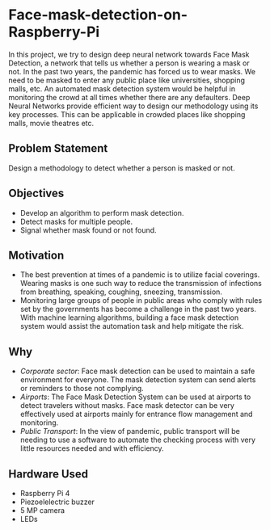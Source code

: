# Face-mask-detection-on-Raspberry-Pi

In this project, we try to design deep neural network towards Face Mask Detection, a network that tells us whether a person is wearing a mask or not. In the past two years, the pandemic has forced us to wear masks. We need to be masked to enter any public place like universities, shopping malls, etc. An automated mask detection system would be helpful in monitoring the crowd at all times whether there are any defaulters. Deep Neural Networks provide efficient way to design our methodology using its key processes. This can be applicable in crowded places like shopping malls, movie theatres etc.

## Problem Statement 

Design a methodology to detect whether a person is masked or not.

## Objectives
* Develop an algorithm to perform mask detection.
* Detect masks for multiple people.
* Signal whether mask found or not found.

## Motivation
* The best prevention at times of a pandemic is to utilize facial coverings. Wearing masks is one such way to reduce the transmission of infections from breathing, speaking, coughing, sneezing, transmission.  
* Monitoring large groups of people in public areas who comply with rules set by the governments has become a challenge in the past two years. With machine learning algorithms, building a face mask detection system would assist the automation task and help mitigate the risk. 

## Why 
* *Corporate sector*: Face mask detection can be used to maintain a safe environment for everyone. The mask detection system can send alerts or reminders to those not complying.
* *Airports*: The Face Mask Detection System can be used at airports to detect travelers without masks. Face mask detector can be very effectively used at airports mainly for entrance flow management and monitoring.
* *Public Transport*: In the view of pandemic, public transport will be needing to use a software to automate the checking process with very little resources needed and with efficiency.

## Hardware Used
* Raspberry Pi 4
* Piezoelelectric buzzer
* 5 MP camera
* LEDs
